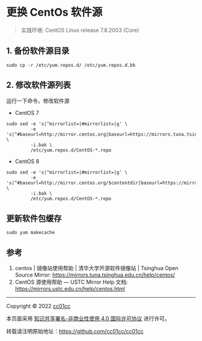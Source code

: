# 更换 CentOs 软件源

> 实践环境: CentOS Linux release 7.8.2003 (Core)

## 1. 备份软件源目录

```shell
sudo cp -r /etc/yum.repos.d/ /etc/yum.repos.d.bk
```

## 2. 修改软件源列表

运行一下命令，修改软件源

- CentOS 7

```shell
sudo sed -e 's|^mirrorlist=|#mirrorlist=|g' \
         -e 's|^#baseurl=http://mirror.centos.org|baseurl=https://mirrors.tuna.tsinghua.edu.cn|g' \
         -i.bak \
         /etc/yum.repos.d/CentOS-*.repo
```

- CentOS 8

```shell
sudo sed -e 's|^mirrorlist=|#mirrorlist=|g' \
         -e 's|^#baseurl=http://mirror.centos.org/$contentdir|baseurl=https://mirrors.tuna.tsinghua.edu.cn/centos|g' \
         -i.bak \
         /etc/yum.repos.d/CentOS-*.repo
```

## 更新软件包缓存

```shell
sudo yum makecache
```

## 参考

1. centos | 镜像站使用帮助 | 清华大学开源软件镜像站 | Tsinghua Open Source Mirror: <https://mirrors.tuna.tsinghua.edu.cn/help/centos/>
2. CentOS 源使用帮助 — USTC Mirror Help 文档: <https://mirrors.ustc.edu.cn/help/centos.html>

---

Copyright © 2022 [cc01cc](https://github.com/cc01cc)

本页面采用 [知识共享署名-非商业性使用 4.0 国际许可协议](http://creativecommons.org/licenses/by-nc/4.0/) 进行许可。

转载请注明原始地址：<https://github.com/cc01cc/cc01cc>
